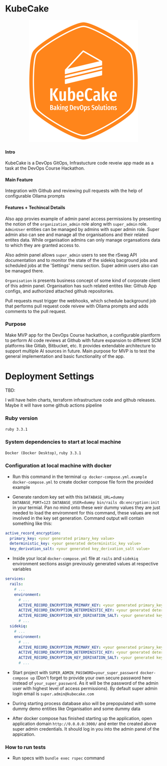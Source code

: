 # KubeCake

<p align="center">
  <img src=".data/kubecake-logo-small.png" alt="Hackathon Team Logo"/>
</p>

#### Intro

KubeCake is a DevOps GitOps, Infrastucture code reveiw app made as a task at the DevOps Course Hackathon.

#### Main Feature

Integration with Github and reviewing pull requests with the help of configurable Ollama prompts

#### Features + Techincal Details

Also app provies example of admin panel access permissions by presenting the notion of the `organization_admin` role along with `super_admin` role. `AdminUser` entities can be managed by admins with super admin role.
Super admin also can see and manage all the organisations and their related entites data.
While organisation admins can only manage organsations data to which they are granted access to.

Also admin panel allows `super_admin` users to see the rSwag API documentation and to monitor the state of the sidekiq bacground jobs and scheduled jobs at the 'Settings' menu section. Super admin users also can be managed there.

`Organisation` is presents business concept of some kind of corporate client of this admin panel.
Organisation has such related entites like: Github App configs, and authorized attached github repositories.

Pull requests must trigger the webhooks, which schedule background job that performs pull request code reivew with Ollama prompts and adds comments to the pull request.

### Purpose

Make MVP app for the DevOps Course hackathon, a configurable plantform to perform AI code reviews at Github with future expansion to different SCM platforms like Gitlab, Bitbucket, etc. It provides extendable architecture to support multiple AI sources in future.
Main purpose for MVP is to test the general implementation and basic functionality of the app.

# Deployment Settings

TBD:

I will have helm charts, terraform infrastructure code and github releases. Maybe it will have some github actions pipeline

### Ruby version

`ruby 3.3.1`

### System dependencies to start at local machine

`Docker (Docker Desktop)`, `ruby 3.3.1`

### Configuration at local machine with docker

- Run this command in the terminal `cp docker-compose.yml.example docker-compose.yml` to create docker compose file form the provided example

- Generate random key set with this `DATABASE_URL=dummy DATABASE_PORT=123 DATABASE_USER=dummy bin/rails db:encryption:init` in your termial. Pan no mind onto these weir dummy values they are just needed to load the enviromnent for this command, these values are not involved in the key set generation.
Command output will contain something like this:

```yaml
active_record_encryption:
  primary_key: <your generated primary_key value>
  deterministic_key: <your generated deterministic_key value>
  key_derivation_salt: <your generated key_derivation_salt value>
```

- Inside your local `docker-compose.yml` file at `rails` and `sidekiq` environment sections assign previously generated values at respective variables

```yaml
services:
  rails:
    # ...
    environment:
      # ...
      ACTIVE_RECORD_ENCRYPTION_PRIMARY_KEY: <your generated primary_key value>
      ACTIVE_RECORD_ENCRYPTION_DETERMINISTIC_KEY: <your generated deterministic_key value>
      ACTIVE_RECORD_ENCRYPTION_KEY_DERIVATION_SALT: <your generated key_derivation_salt value>
      # ...
  sidekiq:
    # ...
    environment:
      # ...
      ACTIVE_RECORD_ENCRYPTION_PRIMARY_KEY: <your generated primary_key value>
      ACTIVE_RECORD_ENCRYPTION_DETERMINISTIC_KEY: <your generated deterministic_key value>
      ACTIVE_RECORD_ENCRYPTION_KEY_DERIVATION_SALT: <your generated key_derivation_salt value>
      # ...
```

- Start project with `SUPER_ADMIN_PASSWORD=your_super_password docker-compose up` (Don't forget to provide your own secure password here instead of `your_super_password`. As it will be the password of the admin user with highest level of access permissions). By default super admin login email is `super.admin@kubecake.com`

- During starting process database also will be prepopulated with some dummy demo entities like Organisation and some dummy data

- After docker compose has finished starting up the application, open application domain `http://0.0.0.0:3000/` and enter the created above super admin credentials. It should log in you into the admin panel of the appication.

### How to run tests

- Run specs with `bundle exec rspec` command

